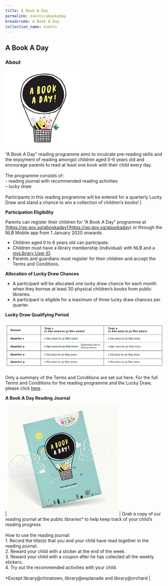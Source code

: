 ```yaml
---
title: A Book A Day
permalink: events/abookaday
breadcrumb: A Book A Day
collection_name: events
---
```


## **A Book A Day**

### **About**

<img src="/images/events/abookaday/ABAD-Logo.jpg" alt="A Book A Day" style="width: 15rem;">

“A Book A Day” reading programme aims to inculcate pre-reading skills and the enjoyment of reading amongst children aged 0-6 years old and encourage parents to read at least one book with their child every day. <br><br> The programme consists of: <br> - reading journal with recommended reading activities <br> – lucky draw <br><br> Participants in this reading programme will be entered for a quarterly Lucky Draw and stand a chance to win a collection of children’s books! |

**Participation Eligibility**

Parents can register their children for “A Book A Day” programme at [https://go.gov.sg/abookaday](https://go.gov.sg/abookaday) or through the NLB Mobile app from 1 January 2020 onwards.

* Children aged 0 to 6 years old can participate. 
* Children must have a library membership (individual) with NLB and a [myLibrary User ID](http://account.nlb.gov.sg/).
* Parents and guardians must register for their children and accept the Terms and Conditions.

**Allocation of Lucky Draw Chances**

* A participant will be allocated one lucky draw chance for each month when they borrow at least 30 physical children’s books from public libraries.
* A participant is eligible for a maximum of three lucky draw chances per quarter.

**Lucky Draw Qualifying Period**

![Luck Draw period image](/images/events/abookaday/abad-luckydraw_amended-scaled.jpg)

Only a summary of the Terms and Conditions are set out here. For the full Terms and Conditions for the reading programme and the Lucky Draw, please click [here](http://www.nlb.gov.sg/discovereads/wp-content/uploads/2019/11/A-Book-A-Day_FullTCs.pdf).

**A Book A Day Reading Journal**

| ![ABAD Journal image](/images/events/abookaday/abad-readingjournal.jpg) | Grab a copy of our reading journal at the public libraries* to help keep track of your child’s reading progress <br><br> How to use the reading journal: <br> 1. Record the title(s) that you and your child have read together in the reading journal. <br> 2. Reward your child with a sticker at the end of the week. <br> 3. Reward your child with a coupon after he has collected all the weekly stickers. <br> 4. Try out the recommended activities with your child. <br><br> *Except library@chinatown, library@esplanade and library@orchard |

